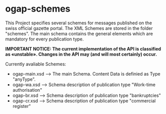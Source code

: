 # ogap-schemes
This Project specifies several schemes for messages published on the swiss official gazette portal. 
The XML Schemes are stored in the folder "schemes". The main schema contains the general elements which are mandatory for every publication type.

**IMPORTANT NOTICE: The current implementation of the API is classified as «unstable». Changes in the API may (and will most certainly) occur.** 

Currently avaliable Schemes:
- ogap-main.xsd --> The main Schema. Content Data is definied as Type "anyType".
- ogap-wa.xsd --> Schema description of publication type "Work-time authorisation"
- ogap-br.xsd --> Schema description of publication type "bankruptcies"
- ogap-cr.xsd --> Schema description of publication type "commercial register"
